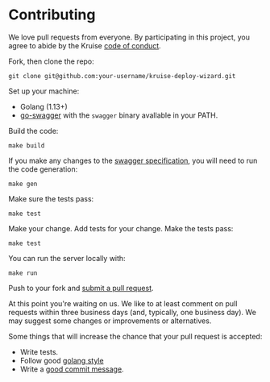 # Contributing

We love pull requests from everyone. By participating in this project, you
agree to abide by the Kruise [code of conduct].

[code of conduct]: https://thoughtbot.com/open-source-code-of-conduct

Fork, then clone the repo:

    git clone git@github.com:your-username/kruise-deploy-wizard.git

Set up your machine:

* Golang (1.13+)
* [go-swagger](https://github.com/go-swagger/go-swagger) with the `swagger`
  binary avallable in your PATH.

Build the code:

```
make build
```

If you make any changes to the [swagger specification](./swagger.yaml), you
will need to run the code generation:

```
make gen
```

Make sure the tests pass:

```
make test
```

Make your change. Add tests for your change. Make the tests pass:

```
make test
```

You can run the server locally with:

```
make run
```

Push to your fork and [submit a pull request][pr].

[pr]: https://github.com/kruise-deploy-wizard/compare/

At this point you're waiting on us. We like to at least comment on pull requests
within three business days (and, typically, one business day). We may suggest
some changes or improvements or alternatives.

Some things that will increase the chance that your pull request is accepted:

* Write tests.
* Follow good [golang style][style]
* Write a [good commit message][commit].

[style]: https://golang.org/doc/effective_go.html
[commit]: https://github.com/erlang/otp/wiki/writing-good-commit-messages
